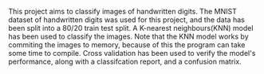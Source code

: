 This project aims to classify images of handwritten digits. The MNIST dataset of handwritten digits was used for this project, 
and the data has been split into a 80/20 train test split. A K-nearest neighbours(KNN) model has been used to classify the images. Note that the KNN model 
works by commiting the images to memory, because of this the program can take some time to compile. 
Cross validation has been used to verify the model's performance, along with a classifcation report, and a confusion matrix. 
